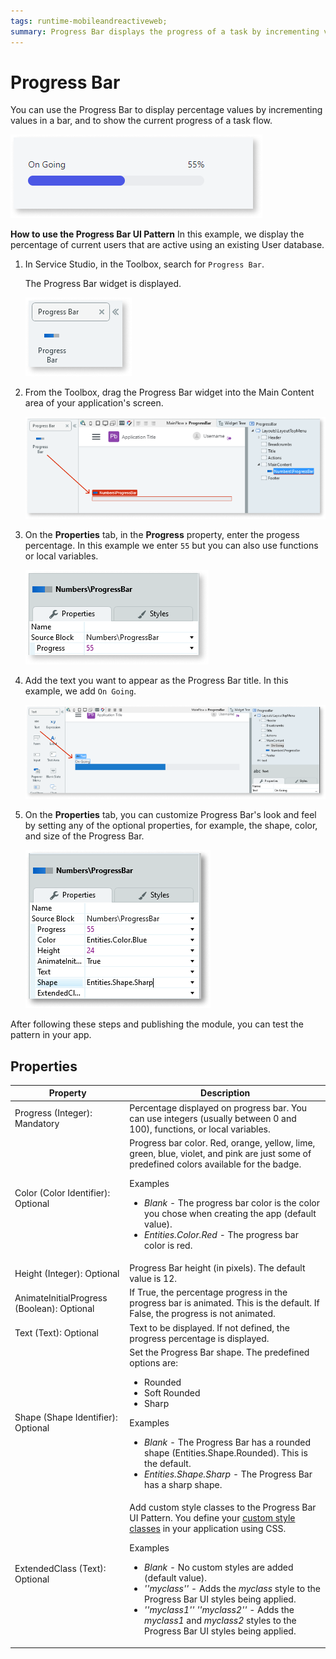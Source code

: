 ```yaml
---
tags: runtime-mobileandreactiveweb;
summary: Progress Bar displays the progress of a task by incrementing values in a bar.
---
```


# Progress Bar

You can use the Progress Bar to display percentage values by incrementing values in a bar, and to show the current progress of a task flow. 

![](<images/progressbar-1-ss.png>)

**How to use the Progress Bar UI Pattern**
In this example, we display the percentage of current users that are active using an existing User database.

1. In Service Studio, in the Toolbox, search for `Progress Bar`.

    The Progress Bar widget is displayed.

    ![](<images/progressbar-2-ss.png>)

1. From the Toolbox, drag the Progress Bar widget into the Main Content area of your application's screen.

    ![](<images/progressbar-3-ss.png>)

1. On the **Properties** tab, in the **Progress** property, enter the progess percentage. In this example we enter `55` but you can also use functions or local variables.

    ![](<images/progressbar-4-ss.png>)

1. Add the text you want to appear as the Progress Bar title. In this example, we add ``On Going``.

    ![](<images/progressbar-10-ss.png>)
    
1. On the **Properties** tab, you can customize Progress Bar's look and feel by setting any of the optional properties, for example, the shape, color, and size of the Progress Bar.

    ![](<images/progressbar-9-ss.png>)

After following these steps and publishing the module, you can test the pattern in your app.
<!-- 

1. To add a database entity, right-click the screen name and select **Fetch Data from Database**.

    ![](<images/progressbar-5-ss.png>)

1. To add a database entity, click the screen, and from the **Select Source** pop-up, choose the source entity and click **OK**. In this example, we select the **User** database.

    ![](<images/progressbar-6-ss.png>)

    The **GetUsers** aggregate is automatically created.

    ![](<images/progressbar-7-ss.png>) 

1. Create a local variable by right-clicking your screen name, and selecting **Add Local Variable**.

1. Enter a name for the variable and set the data type. In this example we enter ``ProgressPercentage`` for the name and ``Decimal`` for the data type.

    ![](<images/progressbar-8-ss.png>)

1. From the Toolbox, drag an Expression widget into the Main Content area of the screen, and in the Expression Editor, enter the relevant logic. In this example we add the following:


    ![](<images/progressbar-15-ss.png>) 
    
    -->





## Properties

| Property | Description |
|---|---|
| Progress (Integer): Mandatory  |  Percentage displayed on progress bar. You can use integers (usually between 0 and 100), functions, or local variables. |
| Color (Color Identifier): Optional  | Progress bar color. Red, orange, yellow, lime, green, blue, violet, and pink are just some of predefined colors available for the badge. <p>Examples <ul><li>_Blank_ - The progress bar color is the color you chose when creating the app (default value).</li><li>_Entities.Color.Red_ - The progress bar color is red.</li></ul></p>  |
| Height (Integer): Optional  | Progress Bar height (in pixels). The default value is 12. |
| AnimateInitialProgress (Boolean): Optional  | If True, the percentage progress in the progress bar is animated. This is the default. If False, the progress is not animated.   |
| Text (Text): Optional  | Text to be displayed. If not defined, the progress percentage is displayed. |
| Shape (Shape Identifier): Optional  |  Set the Progress Bar shape. The predefined options are: <ul><li>Rounded</li><li> Soft Rounded </li> <li>Sharp</li></ul><p>Examples <ul><li>_Blank_ - The Progress Bar has a rounded shape (Entities.Shape.Rounded). This is the default.</li><li>_Entities.Shape.Sharp_ - The Progress Bar has a sharp shape.</li></ul></p> | 
| ExtendedClass (Text): Optional  | Add custom style classes to the Progress Bar UI Pattern. You define your [custom style classes](../../../../../develop/ui/look-feel/css.md) in your application using CSS. <p>Examples <ul><li>_Blank_ - No custom styles are added (default value).</li><li>_''myclass''_ - Adds the _myclass_ style to the Progress Bar UI styles being applied.</li><li>_''myclass1'' ''myclass2''_ - Adds the _myclass1_ and _myclass2_ styles to the Progress Bar UI styles being applied.</li></ul></p> |
